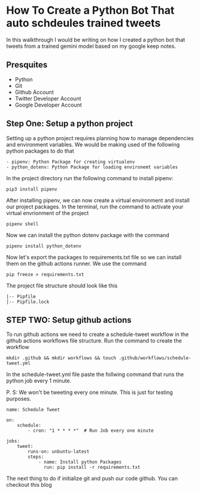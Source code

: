 # How To Create a Python Bot That auto schdeules trained tweets 

In this walkthrough I would be writing on how I created a python bot that tweets from a trained gemini model based on my google keep notes.


## Presquites
- Python 
- Git 
- Github Account
- Twitter Developer Account
- Google Developer Account 


## Step One: Setup a python project

Setting up a python project requires planning how to manage dependencies and environment variables. We would be making used of the following python packages to do that 

    - pipenv: Python Package for creating virtualenv
    - python_dotenv: Python Package for loading environemt variables 

In the project directory run the following command to install pipenv:
```
pip3 install pipenv
```
After installing pipenv, we can now create a virtual environment and install our project packages. In the terminal, run the command to activate your virtual envrionment of the project
```
pipenv shell
```
Now we can install the python dotenv package with the command
```
pipenv install python_dotenv
```
Now let's export the packages to requirements.txt file so we can install them on the github actions runner. We use the command

```
pip freeze > requirements.txt
```

The project file structure should look like this 
```
|-- Pipfile
|-- Pipfile.lock
```

## STEP TWO: Setup github actions 
To run github actions we need to create a schedule-tweet workflow in the github actions workflows file structure. Run the command to create the workflow
```
mkdir .github && mkdir workflows && touch .github/workflows/schedule-tweet.yml
```
In the schedule-tweet.yml file paste the follwing command that runs the python job every 1 minute. 

P. S: We won't be tweeting every one minute. This is just for testing purposes.
```
name: Schedule Tweet

on:
    schedule:
        - cron: "1 * * * *"  # Run Job every one minute

jobs:
    tweet:
        runs-on: unbuntu-latest
        steps:
            - name: Install python Packages
              run: pip install -r requirements.txt
```
The next thing to do if initialize git and push our code github. You can checkout this blog

